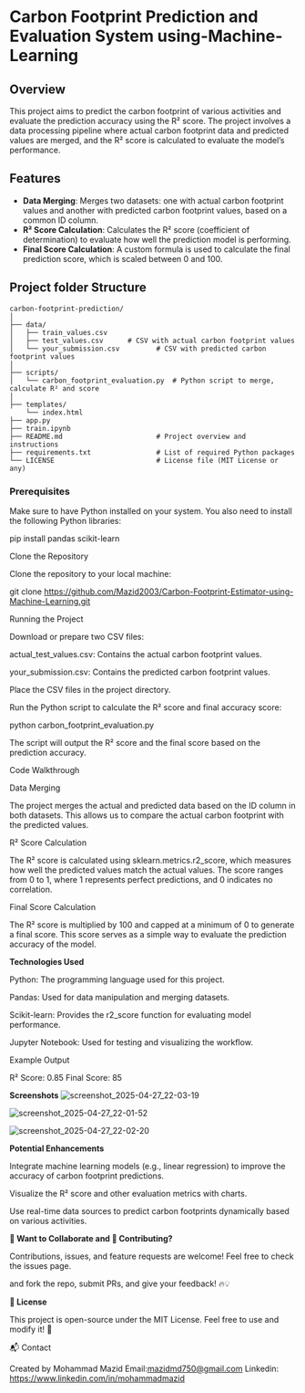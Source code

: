 # Carbon Footprint Prediction and Evaluation System using-Machine-Learning

## Overview
This project aims to predict the carbon footprint of various activities and evaluate the prediction accuracy using the R² score. The project involves a data processing pipeline where actual carbon footprint data and predicted values are merged, and the R² score is calculated to evaluate the model’s performance.

## Features
- **Data Merging**: Merges two datasets: one with actual carbon footprint values and another with predicted carbon footprint values, based on a common ID column.
- **R² Score Calculation**: Calculates the R² score (coefficient of determination) to evaluate how well the prediction model is performing.
- **Final Score Calculation**: A custom formula is used to calculate the final prediction score, which is scaled between 0 and 100.

## Project folder Structure
```
carbon-footprint-prediction/
│
├── data/
│   ├── train_values.csv
│   ├── test_values.csv      # CSV with actual carbon footprint values
│   └── your_submission.csv         # CSV with predicted carbon footprint values
│
├── scripts/
│   └── carbon_footprint_evaluation.py  # Python script to merge, calculate R² and score
│
├── templates/
    └── index.html
├── app.py
├── train.ipynb
├── README.md                       # Project overview and instructions
├── requirements.txt                # List of required Python packages
└── LICENSE                         # License file (MIT License or any)
```

### Prerequisites

Make sure to have Python installed on your system. You also need to install the following Python libraries:

pip install pandas scikit-learn

Clone the Repository

Clone the repository to your local machine:

git clone https://github.com/Mazid2003/Carbon-Footprint-Estimator-using-Machine-Learning.git

Running the Project

Download or prepare two CSV files:

actual_test_values.csv: Contains the actual carbon footprint values.

your_submission.csv: Contains the predicted carbon footprint values.

Place the CSV files in the project directory.

Run the Python script to calculate the R² score and final accuracy score:

python carbon_footprint_evaluation.py

The script will output the R² score and the final score based on the prediction accuracy.

Code Walkthrough

Data Merging

The project merges the actual and predicted data based on the ID column in both datasets. This allows us to compare the actual carbon footprint with the predicted values.

R² Score Calculation

The R² score is calculated using sklearn.metrics.r2_score, which measures how well the predicted values match the actual values. The score ranges from 0 to 1, where 1 represents perfect predictions, and 0 indicates no correlation.

Final Score Calculation

The R² score is multiplied by 100 and capped at a minimum of 0 to generate a final score. This score serves as a simple way to evaluate the prediction accuracy of the model.

**Technologies Used**

Python: The programming language used for this project.

Pandas: Used for data manipulation and merging datasets.

Scikit-learn: Provides the r2_score function for evaluating model performance.

Jupyter Notebook: Used for testing and visualizing the workflow.

Example Output

R² Score: 0.85
Final Score: 85

**Screenshots**
![screenshot_2025-04-27_22-03-19](https://github.com/user-attachments/assets/ceb357af-d54e-4c03-85ba-14842629237b)

![screenshot_2025-04-27_22-01-52](https://github.com/user-attachments/assets/584c06c7-3649-48cb-a9f9-5ff98a41f50a)

![screenshot_2025-04-27_22-02-20](https://github.com/user-attachments/assets/ab1bf3bd-7ea9-4c80-9c63-ce8d1e659020)


**Potential Enhancements**

Integrate machine learning models (e.g., linear regression) to improve the accuracy of carbon footprint predictions.

Visualize the R² score and other evaluation metrics with charts.

Use real-time data sources to predict carbon footprints dynamically based on various activities.

**💬 Want to Collaborate and 🤝 Contributing?**

Contributions, issues, and feature requests are welcome! Feel free to check the issues page.

and fork the repo, submit PRs, and give your feedback! 🔥💡

**📜 License**

This project is open-source under the MIT License. Feel free to use and modify it! 🚀

📬 Contact

Created by Mohammad Mazid
Email:mazidmd750@gmail.com
Linkedin: https://www.linkedin.com/in/mohammadmazid




